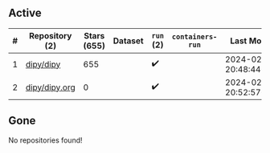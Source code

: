 ## Active
| # | Repository (2) | Stars (655) | Dataset | `run` (2) | `containers-run` | Last Modified |
| --- | --- | --- | --- | --- | --- | --- |
| 1 | [dipy/dipy](https://github.com/dipy/dipy) | 655 |  | :heavy_check_mark: |  | 2024-02-29 20:48:44+00:00 |
| 2 | [dipy/dipy.org](https://github.com/dipy/dipy.org) | 0 |  | :heavy_check_mark: |  | 2024-02-26 20:52:57+00:00 |

## Gone
No repositories found!
